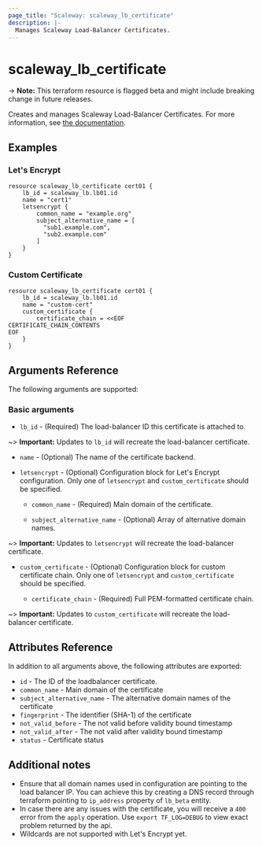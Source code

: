 ```yaml
---
page_title: "Scaleway: scaleway_lb_certificate"
description: |-
  Manages Scaleway Load-Balancer Certificates.
---
```


# scaleway_lb_certificate

-> **Note:** This terraform resource is flagged beta and might include breaking change in future releases.

Creates and manages Scaleway Load-Balancer Certificates. For more information, see [the documentation](https://developers.scaleway.com/en/products/lb/api).

## Examples

### Let's Encrypt

```hcl
resource scaleway_lb_certificate cert01 {
    lb_id = scaleway_lb.lb01.id
    name = "cert1"
    letsencrypt {
        common_name = "example.org"
        subject_alternative_name = [
          "sub1.example.com",
          "sub2.example.com"
        ]
    }
}
```

### Custom Certificate

```hcl
resource scaleway_lb_certificate cert01 {
    lb_id = scaleway_lb.lb01.id
    name = "custom-cert"
    custom_certificate {
        certificate_chain = <<EOF
CERTIFICATE_CHAIN_CONTENTS
EOF
    }
}
```

## Arguments Reference

The following arguments are supported:

### Basic arguments

- `lb_id` - (Required) The load-balancer ID this certificate is attached to.

~> **Important:** Updates to `lb_id` will recreate the load-balancer certificate.

- `name` - (Optional) The name of the certificate backend.

- `letsencrypt` - (Optional) Configuration block for Let's Encrypt configuration. Only one of `letsencrypt` and `custom_certificate` should be specified.

    - `common_name` - (Required) Main domain of the certificate.

    - `subject_alternative_name` - (Optional) Array of alternative domain names.

~> **Important:** Updates to `letsencrypt` will recreate the load-balancer certificate.

- `custom_certificate` - (Optional) Configuration block for custom certificate chain. Only one of `letsencrypt` and `custom_certificate` should be specified.

    - `certificate_chain` - (Required) Full PEM-formatted certificate chain.

~> **Important:** Updates to `custom_certificate` will recreate the load-balancer certificate.

## Attributes Reference

In addition to all arguments above, the following attributes are exported:

- `id` - The ID of the loadbalancer certificate.
- `common_name` - Main domain of the certificate
- `subject_alternative_name` - The alternative domain names of the certificate
- `fingerprint` - The identifier (SHA-1) of the certificate
- `not_valid_before` - The not valid before validity bound timestamp
- `not_valid_after` - The not valid after validity bound timestamp
- `status` - Certificate status

## Additional notes

* Ensure that all domain names used in configuration are pointing to the load balancer IP.
  You can achieve this by creating a DNS record through terraform pointing to  `ip_address` property of `lb_beta` entity.
* In case there are any issues with the certificate, you will receive a `400` error from the `apply` operation.
  Use `export TF_LOG=DEBUG` to view exact problem returned by the api.
* Wildcards are not supported with Let's Encrypt yet.
